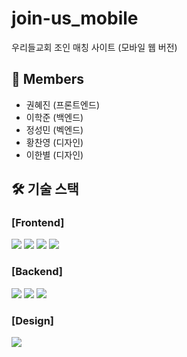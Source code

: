 # join-us_mobile
우리들교회 조인 매칭 사이트 (모바일 웹 버전)

## 👥 Members
- 권혜진 (프론트엔드) 
- 이학준 (백엔드)
- 정성민 (벡엔드)
- 황찬영 (디자인)
- 이한별 (디자인)

## 🛠 기술 스택
### [Frontend]
<img src="https://img.shields.io/badge/-React-222222?style=flat&logo=react"/> <img src="https://img.shields.io/badge/-Redux-764ABC?style=flat&logo=redux"/> <img src="https://img.shields.io/badge/-StyledComponents-DB7093?style=flat&logo=styledComponents&logoColor=white"/> <img src="https://img.shields.io/badge/-JavaScript-%23F7DF1C?style=flat&logo=javascript&logoColor=000000&labelColor=%23F7DF1C&color=%23FFCE5A"/>

### [Backend]
<img src="https://img.shields.io/badge/django-092E20?style=flat-square&logo=django&logoColor=white"/> <img src="https://img.shields.io/badge/Python-3776AB?style=flat-square&logo=Python&logoColor=white"/> <img src="https://img.shields.io/badge/MySQL-4479A1?style=flat-square&logo=MySQL&logoColor=white"/>

### [Design]
<img src="https://img.shields.io/badge/-AdobePhotoshop-333333?style=flat&logo=adobephotoshop"/>
